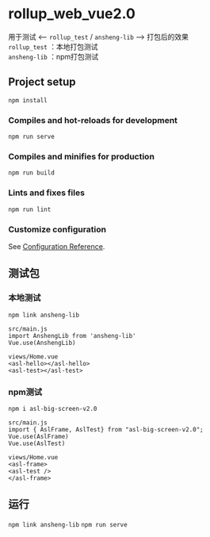 # rollup_web_vue2.0
用于测试 <-- `rollup_test` / `ansheng-lib`   --> 打包后的效果  
`rollup_test` ：本地打包测试  
`ansheng-lib` ：npm打包测试

## Project setup
```
npm install
```

### Compiles and hot-reloads for development
```
npm run serve
```

### Compiles and minifies for production
```
npm run build
```

### Lints and fixes files
```
npm run lint
```

### Customize configuration
See [Configuration Reference](https://cli.vuejs.org/config/).


## 测试包  

### 本地测试  

`npm link ansheng-lib`  

`src/main.js`  
`import AnshengLib from 'ansheng-lib'`  
`Vue.use(AnshengLib)`

`views/Home.vue`  
`<asl-hello></asl-hello>`  
`<asl-test></asl-test>`  


### npm测试

`npm i asl-big-screen-v2.0`  

`src/main.js`  
`import { AslFrame, AslTest} from "asl-big-screen-v2.0";`  
`Vue.use(AslFrame)`  
`Vue.use(AslTest)`

`views/Home.vue`  
`<asl-frame>`  
    `<asl-test />`  
`</asl-frame>`

## 运行  
`npm link ansheng-lib`
`npm run serve`
